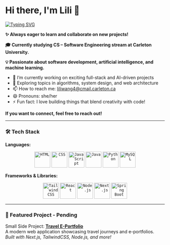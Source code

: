 # Hi there, I'm Lili 👋

[![Typing SVG](https://readme-typing-svg.demolab.com?font=Bitcount&weight=1000&size=19&pause=1000&color=1AFF10&background=FF165700&center=true&width=435&lines=Passionate+about+Software+Development)](https://git.io/typing-svg)

<b>✨ Always eager to learn and collaborate on new projects!  </b>

<b>🎓 Currently studying CS – Software Engineering stream at Carleton University. </b>

<b>💡 Passionate about software development, artificial intelligence, and machine learning. </b>


- 🔭 I’m currently working on exciting full-stack and AI-driven projects  
- 🌱 Exploring topics in algorithms, system design, and web architecture  
- 📫 How to reach me: [liliwang4@cmail.carleton.ca](mailto:liliwang4@cmail.carleton.ca)  
- 😄 Pronouns: she/her
- ⚡ Fun fact: I love building things that blend creativity with code!  

<b> If you want to connect, feel free to reach out!</b>

---

### 🛠️ Tech Stack

**Languages:**  

<div align="center">
	<code><img width="50" src="https://raw.githubusercontent.com/marwin1991/profile-technology-icons/refs/heads/main/icons/html.png" alt="HTML" title="HTML"/></code>
	<code><img width="50" src="https://raw.githubusercontent.com/marwin1991/profile-technology-icons/refs/heads/main/icons/css.png" alt="CSS" title="CSS"/></code>
	<code><img width="50" src="https://raw.githubusercontent.com/marwin1991/profile-technology-icons/refs/heads/main/icons/javascript.png" alt="JavaScript" title="JavaScript"/></code>
	<code><img width="50" src="https://raw.githubusercontent.com/marwin1991/profile-technology-icons/refs/heads/main/icons/java.png" alt="Java" title="Java"/></code>
	<code><img width="50" src="https://raw.githubusercontent.com/marwin1991/profile-technology-icons/refs/heads/main/icons/python.png" alt="Python" title="Python"/></code>
	<code><img width="50" src="https://raw.githubusercontent.com/marwin1991/profile-technology-icons/refs/heads/main/icons/mysql.png" alt="MySQL" title="MySQL"/></code>
</div>

**Frameworks & Libraries:**  

<div align="center">
	<code><img width="50" src="https://raw.githubusercontent.com/marwin1991/profile-technology-icons/refs/heads/main/icons/tailwind_css.png" alt="Tailwind CSS" title="Tailwind CSS"/></code>
	<code><img width="50" src="https://raw.githubusercontent.com/marwin1991/profile-technology-icons/refs/heads/main/icons/react.png" alt="React" title="React"/></code>
	<code><img width="50" src="https://raw.githubusercontent.com/marwin1991/profile-technology-icons/refs/heads/main/icons/node_js.png" alt="Node.js" title="Node.js"/></code>
	<code><img width="50" src="https://raw.githubusercontent.com/marwin1991/profile-technology-icons/refs/heads/main/icons/next_js.png" alt="Next.js" title="Next.js"/></code>
	<code><img width="50" src="https://raw.githubusercontent.com/marwin1991/profile-technology-icons/refs/heads/main/icons/spring_boot.png" alt="Spring Boot" title="Spring Boot"/></code>
</div>

---

### 🌟 Featured Project - Pending

Small Side Project:
[**Travel E-Portfolio**](https://travel-eportfolio-v2.vercel.app/)  
A modern web application showcasing travel journeys and e-portfolios.  
_Built with Next.js, TailwindCSS, Node.js, and more!_




